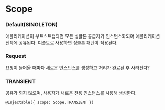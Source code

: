 # Scope

### Default(SINGLETON)

애플리케이션이 부트스트랩되면 모든 싱글톤 공급자가 인스턴스화되어 애플리케이션 전체에 공유된다.
디폴트로 사용하면 싱클톤 패턴이 적용된다.

### Request

요청이 들어올 때마다 새로운 인스턴스를 생성하고 처리가 완료된 후 사라진다?

### TRANSIENT

공유가 되지 않으며, 사용자가 새로운 전용 인스턴스를 사용해 생성한다.

```
@Injectable({ scope: Scope.TRANSIENT })

```

